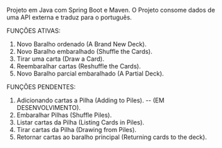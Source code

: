 Projeto em Java com Spring Boot e Maven.
O Projeto consome dados de uma API externa e traduz para o português.

FUNÇÕES ATIVAS:
1) Novo Baralho ordenado (A Brand New Deck).
2) Novo Baralho embaralhado (Shuffle the Cards).
3) Tirar uma carta (Draw a Card).
4) Reembaralhar cartas (Reshuffle the Cards). 
5) Novo Baralho parcial embaralhado (A Partial Deck).

FUNÇÕES PENDENTES:
1) Adicionando cartas a Pilha (Adding to Piles). -- (EM DESENVOLVIMENTO).
2) Embaralhar Pilhas (Shuffle Piles).
3) Listar cartas da Pilha (Listing Cards in Piles).
4) Tirar cartas da Pilha (Drawing from Piles).
5) Retornar cartas ao baralho principal (Returning cards to the deck).